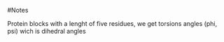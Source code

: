 #Notes

Protein blocks with a lenght of five residues, we get torsions angles (phi, psi) wich is dihedral angles
